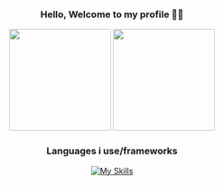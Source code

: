 

<div align="center">
 
 ### Hello, Welcome to my profile 👌🏼
  
<img height="180em" src="https://github-readme-stats.vercel.app/api?username=squeenz&show_icons=true&theme=aura_dark&include_all_commits=true&count_private=true"/>
<img height="180em" src="https://github-readme-stats.vercel.app/api/top-langs/?username=squeenz&size_weight=0.5&count_weight=0.5&theme=aura_dark"/>
  
### Languages i use/frameworks
[![My Skills](https://skillicons.dev/icons?i=js,html,css,php,unity,unreal,laravel,python,cpp,cs)](https://skillicons.dev)
 
</div>

